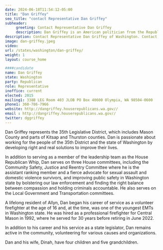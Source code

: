 ```yaml
---
date: 2024-06-18T11:54:12-05:00
title: "Dan Griffey"
seo_title: "contact Representative Dan Griffey"
subheader:
     greeting: Contact Representative Dan Griffey
     description: Dan Griffey is an American politician from the Republican Party. He assumed office on January 12, 2015, as a member of the Washington House of Representatives, representing District 35-Position 1.
description: Contact Representative Dan Griffey of Washington. Contact information for Dan Griffey includes email address, phone number, and mailing address.
image: dan-griffey.jpeg
video:
url: /states/washington/dan-griffey/
weight: 1
layout: course_home

####candidate
name: Dan Griffey
state: Washington
party: Republican
role: Representative
inoffice: current
elected: 2015
mailing1: 338B LEG Room 403 JLOB PO Box 40600 Olympia, WA 98504-0600
phone1: 360-786-7966
website: http://dangriffey.houserepublicans.wa.gov//
email : http://dangriffey.houserepublicans.wa.gov//
twitter: dggriffey
---
```

Dan Griffey represents the 35th Legislative District, which includes Mason County and parts of Kitsap and Thurston counties. Dan is passionate about working for the people of the 35th District and the state of Washington by developing right and real solutions to improve their lives.

In addition to serving as a member of the leadership team as the House Republican Whip, Dan serves on three House committees, including the Community Safety, Justice and Reentry Committee where he is the assistant ranking member and a fierce advocate for sexual assault and domestic violence survivors, and improving public safety in Washington state by bolstering our law enforcement and finding the right balance between compassion and holding criminals accountable. He also serves on the Local Government and Transportation committees.

A lifelong resident of Allyn, Dan began his career of service as a volunteer firefighter at the age of 16 and, at the time, was one of the youngest EMTs in Washington state. He was hired as a professional firefighter for Central Mason in 1992, where he served for 30 years before retiring in June 2022.

In addition to his career and his service as a state legislator, Dan remains active in the community, volunteering for various causes and organizations.

Dan and his wife, Dinah, have four children and five grandchildren.
